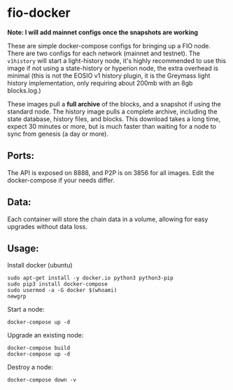 # fio-docker

**Note: I will add mainnet configs once the snapshots are working**

These are simple docker-compose configs for bringing up a FIO node. There are two configs for each network
(mainnet and testnet). The `v1history` will start a light-history node, it's highly recommended to use this
image if not using a state-history or hyperion node, the extra overhead is minimal (this is not the EOSIO
v1 history plugin, it is the Greymass light history implementation, only requiring about 200mb with an 8gb
blocks.log.)

These images pull a **full archive** of the blocks, and a snapshot if using the standard node. The history image
pulls a complete archive, including the state database, history files, and blocks. This download takes a long
time, expect 30 minutes or more, but is much faster than waiting for a node to sync from genesis (a day or more).

## Ports:

The API is exposed on 8888, and P2P is on 3856 for all images. Edit the docker-compose if your needs differ.

## Data:

Each container will store the chain data in a volume, allowing for easy upgrades without data loss.

## Usage:

Install docker (ubuntu)

```
sudo apt-get install -y docker.io python3 python3-pip
sudo pip3 install docker-compose
sudo usermod -a -G docker $(whoami)
newgrp
```

Start a node:

```
docker-compose up -d
```

Upgrade an existing node:

```
docker-compose build
docker-compose up -d
```

Destroy a node:

```
docker-compose down -v
```

